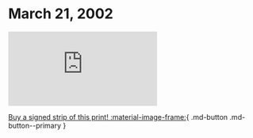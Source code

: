 # March 21, 2002

![](https://www.achewood.com/comic.php?date=03212002)

[Buy a signed strip of this print! :material-image-frame:](https://achewood-holiday-pop-up.myshopify.com/products/strip#03212002){ .md-button .md-button--primary }

